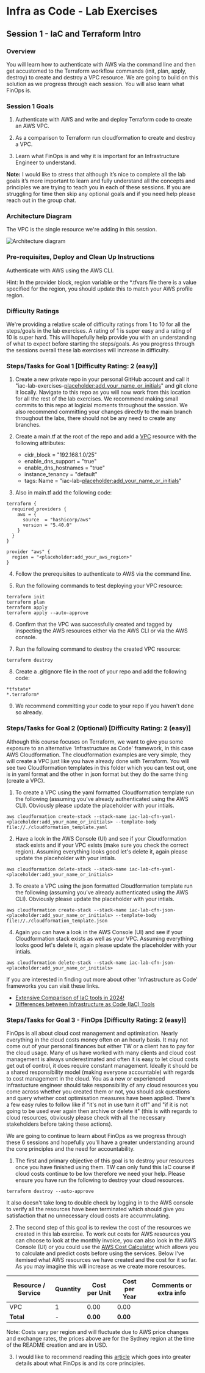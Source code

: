 # Infra as Code - Lab Exercises

## Session 1 - IaC and Terraform Intro

### Overview

You will learn how to authenticate with AWS via the command line and then get accustomed to the Terraform workflow commands (init, plan, apply, destroy) to create and destroy a VPC resource. We are going to build on this solution as we progress through each session. You will also learn what FinOps is.

### Session 1 Goals

1. Authenticate with AWS and write and deploy Terraform code to create an AWS VPC.

2. As a comparison to Terraform run cloudformation to create and destroy a VPC.

3. Learn what FinOps is and why it is important for an Infrastructure Engineer to understand.


**Note:** I would like to stress that although it’s nice to complete all the lab goals it’s more important to learn and fully understand all the concepts and principles we are trying to teach you in each of these sessions.  If you are struggling for time then skip any optional goals and if you need help please reach out in the group chat.


### Architecture Diagram

The VPC is the single resource we're adding in this session.

![Architecture diagram](../images/AWS_Architecture_Session_1.png)

### Pre-requisites, Deploy and Clean Up Instructions

Authenticate with AWS using the AWS CLI.

Hint: In the provider block, region variable or the \*.tfvars file there is a value specified for the region, you should update this to match your AWS profile region.

### Difficulty Ratings

We're providing a relative scale of difficulty ratings from 1 to 10 for all the steps/goals in the lab exercises.  A rating of 1 is super easy and a rating of 10 is super hard.  This will hopefully help provide you with an understanding of what to expect before starting the steps/goals.  As you progress through the sessions overall these lab exercises will increase in difficulty.


### Steps/Tasks for Goal 1 [Difficulty Rating: 2 (easy)]

1. Create a new private repo in your personal GitHub account and call it "iac-lab-exercises-<placeholder:add_your_name_or_initials>" and git clone it locally. Navigate to this repo as you will now work from this location for all the rest of the lab exercises.  We recommend making small commits to this repo at logicial moments throughout the session.  We also recommend committing your changes directly to the main branch throughout the labs, there should not be any need to create any branches.

2. Create a main.tf at the root of the repo and add a [VPC](https://registry.terraform.io/providers/hashicorp/aws/latest/docs/resources/vpc) resource with the following attributes:

   - cidr_block = "192.168.1.0/25"
   - enable_dns_support = "true"
   - enable_dns_hostnames = "true"
   - instance_tenancy = "default"
   - tags: Name = "iac-lab-<placeholder:add_your_name_or_initials>"

3. Also in main.tf add the following code:

```
terraform {
  required_providers {
    aws = {
      source  = "hashicorp/aws"
      version = "5.40.0"
    }
  }
}

provider "aws" {
  region = "<placeholder:add_your_aws_region>"
}
```

4. Follow the prerequisites to authenticate to AWS via the command line.

5. Run the following commands to test deploying your VPC resource:

```
terraform init
terraform plan
terraform apply
terraform apply --auto-approve
```

6. Confirm that the VPC was successfully created and tagged by inspecting the AWS resources either via the AWS CLI or via the AWS console.

7. Run the following command to destroy the created VPC resource:

```
terraform destroy
```

8. Create a .gitignore file in the root of your repo and add the following code:

```
*tfstate*
*.terraform*
```

9. We recommend committing your code to your repo if you haven't done so already.

### Steps/Tasks for Goal 2 (Optional) [Difficulty Rating: 2 (easy)]

Although this course focuses on Terraform, we want to give you some exposure to an alternative 'Infrastructure as Code' framework, in this case AWS Cloudformation.  The cloudformation examples are very simple, they will create a VPC just like you have already done with Terraform.  You will see two Cloudformation templates in this folder which you can test out, one is in yaml format and the other in json format but they do the same thing (create a VPC).

1. To create a VPC using the yaml formatted Cloudformation template run the following (assuming you've already authenticated using the AWS CLI).  Obviously please update the placeholder with your intials.

```
aws cloudformation create-stack --stack-name iac-lab-cfn-yaml-<placeholder:add_your_name_or_initials> --template-body file://./cloudformation_template.yaml
```

2. Have a look in the AWS Console (UI) and see if your Cloudformation stack exists and if your VPC exists (make sure you check the correct region).  Assuming everything looks good let's delete it, again please update the placeholder with your intials.

```
aws cloudformation delete-stack --stack-name iac-lab-cfn-yaml-<placeholder:add_your_name_or_initials>
```

3. To create a VPC using the json formatted Cloudformation template run the following (assuming you've already authenticated using the AWS CLI).  Obviously please update the placeholder with your intials.

```
aws cloudformation create-stack --stack-name iac-lab-cfn-json-<placeholder:add_your_name_or_initials> --template-body file://./cloudformation_template.json
```

4. Again you can have a look in the AWS Console (UI) and see if your Cloudformation stack exists as well as your VPC.  Assuming everything looks good let's delete it, again please update the placeholder with your intials.

```
aws cloudformation delete-stack --stack-name iac-lab-cfn-json-<placeholder:add_your_name_or_initials>
```

If you are interested in finding out more about other 'Infrastructure as Code' frameworks you can visit these links.

- [Extensive Comparison of IaC tools in 2024!](https://ibatulanand.medium.com/extensive-comparison-of-iac-tools-49118e962ef8)
- [Differences between Infrastructure as Code (IaC) Tools](https://www.encora.com/insights/differences-between-infrastructure-as-code-iac-tools-used-for-provisioning-and-configuration-management)


### Steps/Tasks for Goal 3 - FinOps [Difficulty Rating: 2 (easy)]

FinOps is all about cloud cost management and optimisation. Nearly everything in the cloud costs money often on an hourly basis. It may not come out of your personal finances but either TW or a client has to pay for the cloud usage. Many of us have worked with many clients and cloud cost management is always underestimated and often it is easy to let cloud costs get out of control, it does require constant management. Ideally it should be a shared responsibility model (making everyone accountable) with regards to cost management in the cloud. You as a new or experienced infrastucture engineer should take responsibility of any cloud resources you come across whether you created them or not, you should ask questions and query whether cost optimisation measures have been applied. There's a few easy rules to follow like if "it's not in use turn it off" and "if it is not going to be used ever again then archive or delete it" (this is with regards to cloud resources, obviously please check with all the necessary stakeholders before taking these actions).

We are going to continue to learn about FinOps as we progress through these 6 sessions and hopefully you'll have a greater understanding around the core principles and the need for accountability.

1. The first and primary objective of this goal is to destroy your resources once you have finished using them. TW can only fund this IaC course if cloud costs continue to be low therefore we need your help. Please ensure you have run the following to destroy your cloud resources.

```
terraform destroy --auto-approve
```

It also doesn't take long to double check by logging in to the AWS console to verify all the resources have been terminated which should give you satisfaction that no unnecessary cloud costs are accummulating.

2. The second step of this goal is to review the cost of the resources we created in this lab exercise. To work out costs for AWS resources you can choose to look at the monthly invoice, you can also look in the AWS Console (UI) or you could use the [AWS Cost Calculator](https://calculator.aws/#/) which allows you to calculate and predict costs before using the services. Below I've itemised what AWS resources we have created and the cost for it so far. As you may imagine this will increase as we create more resources.

| Resource / Service | Quantity | Cost per Unit | Cost per Year | Comments or extra info |
| ------------------ | -------- | ------------- | ------------- | ---------------------- |
| VPC                | 1        | 0.00          | 0.00          |                        |
| **Total**          | -        | **0.00**      | **0.00**      |                        |

Note: Costs vary per region and will fluctuate due to AWS price changes and exchange rates, the prices above are for the Sydney region at the time of the README creation and are in USD.

3. I would like to recommend reading this [article](https://www.ibm.com/topics/finops) which goes into greater details about what FinOps is and its core principles.
